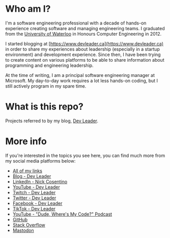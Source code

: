 # Who am I?
I'm a software engineering professional with a decade of hands-on experience creating software and managing engineering teams. I graduated from the [University of Waterloo](http://uwaterloo.ca) in Honours Computer Engineering in 2012.

I started blogging at [https://www.devleader.ca](https://www.devleader.ca) in order to share my experiences about leadership (especially in a startup environment) and development experience. Since then, I have been trying to create content on various platforms to be able to share information about programming and engineering leadership.

At the time of writing, I am a principal software engineering manager at Microsoft. My day-to-day work requires a lot less hands-on coding, but I still actively program in my spare time.

# What is this repo?
Projects referred to by my blog, [Dev Leader](https://www.devleader.ca). 

# More info
If you're interested in the topics you see here, you can find much more from my social media platforms below:    
    
 - [All of my links](https://linktr.ee/devleader)
 - [Blog - Dev Leader](https://www.devleader.ca)
 - [LinkedIn - Nick Cosentino](https://www.linkedin.com/in/nickcosentino/)
 - [YouTube - Dev Leader](https://www.youtube.com/@DevLeader)
 - [Twitch - Dev Leader](https://www.twitch.tv/devleaderca)
 - [Twitter - Dev Leader](https://twitter.com/DevLeaderCa)
 - [Facebook - Dev Leader](https://www.facebook.com/DevLeaderCa)
 - [TikTok - Dev Leader](https://www.tiktok.com/@devleader)
 - [YouTube - "Dude, Where's My Code?" Podcast](https://www.youtube.com/@dudewheresmycode)
 - [GitHub](https://github.com/ncosentino/)
 - [Stack Overflow](https://stackoverflow.com/users/2704424)
 - [Mastodon](https://hachyderm.io/@devleader)
